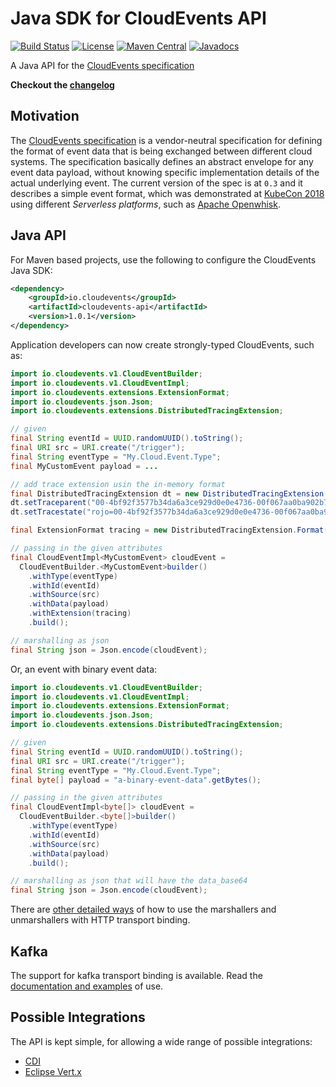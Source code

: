 # Java SDK for CloudEvents API

[![Build Status](https://travis-ci.org/cloudevents/sdk-java.png)](https://travis-ci.org/cloudevents/sdk-java)
[![License](https://img.shields.io/:license-Apache2-blue.svg)](http://www.apache.org/licenses/LICENSE-2.0)
[![Maven Central](https://maven-badges.herokuapp.com/maven-central/io.cloudevents/cloudevents-parent/badge.svg)](https://maven-badges.herokuapp.com/maven-central/io.cloudevents/cloudevents-parent)
[![Javadocs](http://www.javadoc.io/badge/io.cloudevents/cloudevents-api.svg?color=green)](http://www.javadoc.io/doc/io.cloudevents/cloudevents-api)

A Java API for the [CloudEvents specification](https://github.com/cloudevents/spec)

__Checkout the [changelog](./CHANGELOG.md)__

## Motivation

The [CloudEvents specification](https://github.com/cloudevents/spec) is a vendor-neutral specification for defining the format of event data that is being exchanged between different cloud systems. The specification basically defines an abstract envelope for any event data payload, without knowing specific implementation details of the actual underlying event. The current version of the spec is at `0.3` and it describes a simple event format, which was demonstrated at [KubeCon 2018](https://youtu.be/TZPPjAv12KU) using different _Serverless platforms_, such as [Apache Openwhisk](https://github.com/apache/incubator-openwhisk).

## Java API

For Maven based projects, use the following to configure the CloudEvents Java SDK:

```xml
<dependency>
    <groupId>io.cloudevents</groupId>
    <artifactId>cloudevents-api</artifactId>
    <version>1.0.1</version>
</dependency>
```

Application developers can now create strongly-typed CloudEvents, such as:

```java
import io.cloudevents.v1.CloudEventBuilder;
import io.cloudevents.v1.CloudEventImpl;
import io.cloudevents.extensions.ExtensionFormat;
import io.cloudevents.json.Json;
import io.cloudevents.extensions.DistributedTracingExtension;

// given
final String eventId = UUID.randomUUID().toString();
final URI src = URI.create("/trigger");
final String eventType = "My.Cloud.Event.Type";
final MyCustomEvent payload = ...

// add trace extension usin the in-memory format
final DistributedTracingExtension dt = new DistributedTracingExtension();
dt.setTraceparent("00-4bf92f3577b34da6a3ce929d0e0e4736-00f067aa0ba902b7-01");
dt.setTracestate("rojo=00-4bf92f3577b34da6a3ce929d0e0e4736-00f067aa0ba902b7-01");

final ExtensionFormat tracing = new DistributedTracingExtension.Format(dt);

// passing in the given attributes
final CloudEventImpl<MyCustomEvent> cloudEvent =
  CloudEventBuilder.<MyCustomEvent>builder()
    .withType(eventType)
    .withId(eventId)
    .withSource(src)
    .withData(payload)
    .withExtension(tracing)
    .build();

// marshalling as json
final String json = Json.encode(cloudEvent);
```

Or, an event with binary event data:

```java
import io.cloudevents.v1.CloudEventBuilder;
import io.cloudevents.v1.CloudEventImpl;
import io.cloudevents.extensions.ExtensionFormat;
import io.cloudevents.json.Json;
import io.cloudevents.extensions.DistributedTracingExtension;

// given
final String eventId = UUID.randomUUID().toString();
final URI src = URI.create("/trigger");
final String eventType = "My.Cloud.Event.Type";
final byte[] payload = "a-binary-event-data".getBytes();

// passing in the given attributes
final CloudEventImpl<byte[]> cloudEvent =
  CloudEventBuilder.<byte[]>builder()
    .withType(eventType)
    .withId(eventId)
    .withSource(src)
    .withData(payload)
    .build();

// marshalling as json that will have the data_base64
final String json = Json.encode(cloudEvent);
```

There are [other detailed ways](./api/README.md) of how to use the marshallers
and unmarshallers with HTTP transport binding.

## Kafka

The support for kafka transport binding is available. Read the
[documentation and examples](./kafka/README.md) of use.

## Possible Integrations

The API is kept simple, for allowing a wide range of possible integrations:

* [CDI](cdi/)
* [Eclipse Vert.x](http/vertx/)
